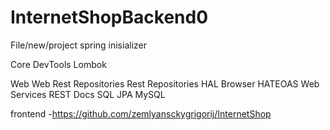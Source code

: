 # InternetShopBackend0

File/new/project
spring inisializer

Core
	DevTools
	Lombok
	
Web
	Web
	Rest Repositories
	Rest Repositories HAL Browser
	HATEOAS
	Web Services
	REST Docs
SQL
	JPA
	MySQL

frontend -https://github.com/zemlyansckygrigorij/InternetShop
